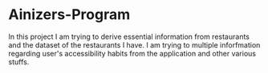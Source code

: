 # Ainizers-Program 
In this project I am trying to derive essential information from restaurants and the dataset of the restaurants I have. 
I am trying to multiple inforfmation regarding user's accessibility habits from the application and other various stuffs. 
